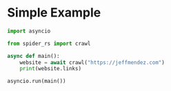 # Simple Example

```python
import asyncio

from spider_rs import crawl

async def main():
    website = await crawl("https://jeffmendez.com")
    print(website.links)

asyncio.run(main())
```